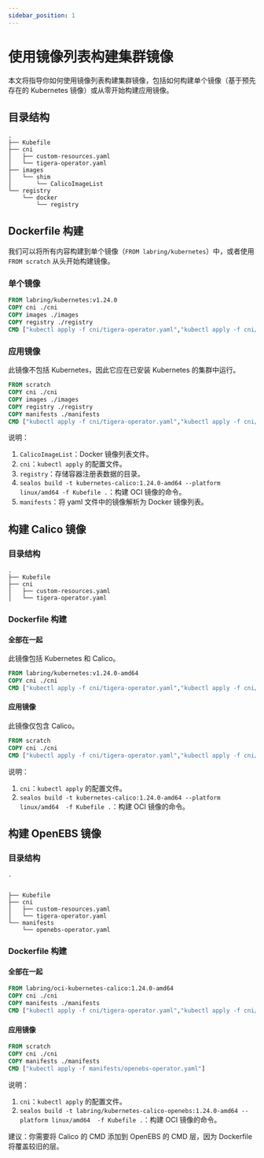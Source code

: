 ```yaml
---
sidebar_position: 1
---
```


# 使用镜像列表构建集群镜像

本文将指导你如何使用镜像列表构建集群镜像，包括如何构建单个镜像（基于预先存在的 Kubernetes 镜像）或从零开始构建应用镜像。

## 目录结构

```
.
├── Kubefile
├── cni
│   ├── custom-resources.yaml
│   └── tigera-operator.yaml
├── images
│   └── shim
│       └── CalicoImageList
└── registry
    └── docker
        └── registry
```

## Dockerfile 构建

我们可以将所有内容构建到单个镜像（`FROM labring/kubernetes`）中，或者使用 `FROM scratch` 从头开始构建镜像。

### 单个镜像

```dockerfile
FROM labring/kubernetes:v1.24.0
COPY cni ./cni
COPY images ./images
COPY registry ./registry
CMD ["kubectl apply -f cni/tigera-operator.yaml","kubectl apply -f cni/custom-resources.yaml"]
```

### 应用镜像

此镜像不包括 Kubernetes，因此它应在已安装 Kubernetes 的集群中运行。

```dockerfile
FROM scratch
COPY cni ./cni
COPY images ./images
COPY registry ./registry
COPY manifests ./manifests
CMD ["kubectl apply -f cni/tigera-operator.yaml","kubectl apply -f cni/custom-resources.yaml"]
```

说明：

1. `CalicoImageList`：Docker 镜像列表文件。
2. `cni`：`kubectl apply` 的配置文件。
3. `registry`：存储容器注册表数据的目录。
4. `sealos build -t kubernetes-calico:1.24.0-amd64 --platform linux/amd64 -f Kubefile .`：构建 OCI 镜像的命令。
5. `manifests`：将 yaml 文件中的镜像解析为 Docker 镜像列表。

## 构建 Calico 镜像

### 目录结构

```
.
├── Kubefile
├── cni
│   ├── custom-resources.yaml
│   └── tigera-operator.yaml
```

### Dockerfile 构建

#### 全部在一起

此镜像包括 Kubernetes 和 Calico。

```dockerfile
FROM labring/kubernetes:v1.24.0-amd64
COPY cni ./cni
CMD ["kubectl apply -f cni/tigera-operator.yaml","kubectl apply -f cni/custom-resources.yaml"]
```

#### 应用镜像

此镜像仅包含 Calico。

```dockerfile
FROM scratch
COPY cni ./cni
CMD ["kubectl apply -f cni/tigera-operator.yaml","kubectl apply -f cni/custom-resources.yaml"]
```

说明：

1. `cni`：`kubectl apply` 的配置文件。
2. `sealos build -t kubernetes-calico:1.24.0-amd64 --platform linux/amd64  -f Kubefile .`：构建 OCI 镜像的命令。

## 构建 OpenEBS 镜像

### 目录结构

```
.


├── Kubefile
├── cni
│   ├── custom-resources.yaml
│   └── tigera-operator.yaml
└── manifests
    └── openebs-operator.yaml
```

### Dockerfile 构建

#### 全部在一起

```dockerfile
FROM labring/oci-kubernetes-calico:1.24.0-amd64
COPY cni ./cni
COPY manifests ./manifests
CMD ["kubectl apply -f cni/tigera-operator.yaml","kubectl apply -f cni/custom-resources.yaml","kubectl apply -f manifests/openebs-operator.yaml"]
```

#### 应用镜像

```dockerfile
FROM scratch
COPY cni ./cni
COPY manifests ./manifests
CMD ["kubectl apply -f manifests/openebs-operator.yaml"]
```

说明：

1. `cni`：`kubectl apply` 的配置文件。
2. `sealos build -t labring/kubernetes-calico-openebs:1.24.0-amd64 --platform linux/amd64  -f Kubefile .`：构建 OCI 镜像的命令。

建议：你需要将 Calico 的 CMD 添加到 OpenEBS 的 CMD 层，因为 Dockerfile 将覆盖较旧的层。